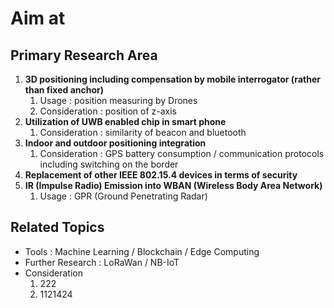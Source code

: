 # Aim at 

## Primary Research Area
1. **3D positioning including compensation by mobile interrogator (rather than fixed anchor)**  
   1. Usage : position measuring by Drones
   1. Consideration : position of z-axis 
1. **Utilization of UWB enabled chip in smart phone**
   1. Consideration : similarity of beacon and bluetooth
1. **Indoor and outdoor positioning integration**
   1. Consideration : GPS battery consumption / communication protocols including switching on the border
1. **Replacement of other IEEE 802.15.4 devices in terms of security**
1. **IR (Impulse Radio) Emission into WBAN (Wireless Body Area Network)**
   1. Usage : GPR (Ground Penetrating Radar)  
   
## Related Topics 
- Tools : Machine Learning / Blockchain / Edge Computing  
- Further Research : LoRaWan / NB-IoT   
- Consideration
  1. 222
  1. 1121424
